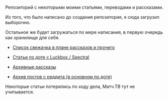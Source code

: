Репозиторий с некоторыми моими статьями, переводами и рассказами.

Из того, что было написано до создания репозитория, я сюда загрузил выборочно.

Остальное же будет загружаться по мере написания, в первую очередь как хранилище для себя.

* [Cписок свежачка в плане рассказов и прочего](LIST.md)

* [Статьи по доте с Luckbox / Spectral](DOTA.md)

* [Архивные рассказы](ARCHIVE.md)

* [Архив постов с реддита (в основном по доте)](reddit_posts/LIST.md)

Некоторые статьи потерялись по ходу дела, Матч.ТВ тут не учитывается.
